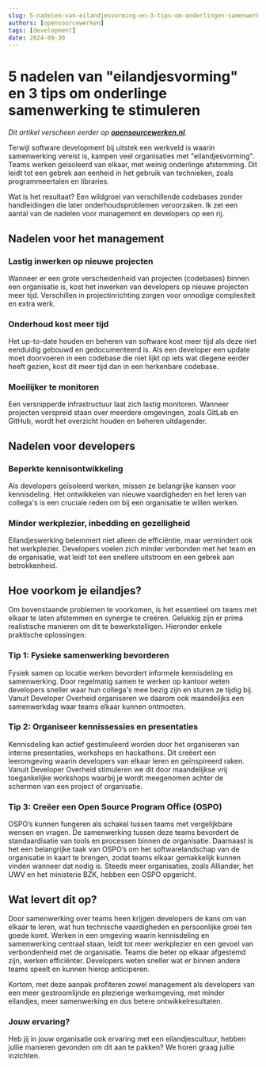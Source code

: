 ```yaml
---
slug: 5-nadelen-van-eilandjesvorming-en-3-tips-om-onderlingen-samenwerking-te-stimuleren
authors: [opensourcewerken]
tags: [development]
date: 2024-09-30
---
```

# 5 nadelen van "eilandjesvorming" en 3 tips om onderlinge samenwerking te stimuleren        

*Dit artikel verscheen eerder op [**opensourcewerken.nl**](https://opensourcewerken.nl/blog/view/588d9a2e-1fba-4b85-b612-59268237c570/5-nadelen-van-eilandjesvorming-en-3-tips-van-developer-overheid).*

Terwijl software development bij uitstek een werkveld is waarin samenwerking vereist is, kampen veel organisaties met "eilandjesvorming". Teams werken geïsoleerd van elkaar, met weinig onderlinge afstemming. Dit leidt tot een gebrek aan eenheid in het gebruik van technieken, zoals programmeertalen en libraries.

Wat is het resultaat? Een wildgroei van verschillende codebases zonder handleidingen die later onderhoudsproblemen veroorzaken. Ik zet een aantal van de nadelen voor management en developers op een rij.

<!-- truncate -->

## Nadelen voor het management

### Lastig inwerken op nieuwe projecten

Wanneer er een grote verscheidenheid van projecten (codebases) binnen een organisatie is, kost het inwerken van developers op nieuwe projecten meer tijd. Verschillen in projectinrichting zorgen voor onnodige complexiteit en extra werk.

### Onderhoud kost meer tijd

Het up-to-date houden en beheren van software kost meer tijd als deze niet eenduidig gebouwd en gedocumenteerd is. Als een developer een update moet doorvoeren in een codebase die niet lijkt op iets wat diegene eerder heeft gezien, kost dit meer tijd dan in een herkenbare codebase.

### Moeilijker te monitoren

Een versnipperde infrastructuur laat zich lastig monitoren. Wanneer projecten verspreid staan over meerdere omgevingen, zoals GitLab en GitHub, wordt het overzicht houden en beheren uitdagender.

## Nadelen voor developers

### Beperkte kennisontwikkeling

Als developers geïsoleerd werken, missen ze belangrijke kansen voor kennisdeling. Het ontwikkelen van nieuwe vaardigheden en het leren van collega's is een cruciale reden om bij een organisatie te willen werken.

### Minder werkplezier, inbedding en gezelligheid

Eilandjeswerking belemmert niet alleen de efficiëntie, maar vermindert ook het werkplezier. Developers voelen zich minder verbonden met het team en de organisatie, wat leidt tot een snellere uitstroom en een gebrek aan betrokkenheid.

## Hoe voorkom je eilandjes?

Om bovenstaande problemen te voorkomen, is het essentieel om teams met elkaar te laten afstemmen en synergie te creëren. Gelukkig zijn er prima realistische manieren om dit te bewerkstelligen. Hieronder enkele praktische oplossingen:

### Tip 1: Fysieke samenwerking bevorderen

Fysiek samen op locatie werken bevordert informele kennisdeling en samenwerking. Door regelmatig samen te werken op kantoor weten developers sneller waar hun collega's mee bezig zijn en sturen ze tijdig bij. Vanuit Developer Overheid organiseren we daarom ook maandelijks een samenwerkdag waar teams elkaar kunnen ontmoeten.

### Tip 2: Organiseer kennissessies en presentaties

Kennisdeling kan actief gestimuleerd worden door het organiseren van interne presentaties, workshops en hackathons. Dit creëert een leeromgeving waarin developers van elkaar leren en geïnspireerd raken. Vanuit Developer Overheid stimuleren we dit door maandelijkse vrij toegankelijke workshops waarbij je wordt meegenomen achter de schermen van een project of organisatie.

### Tip 3: Creëer een Open Source Program Office (OSPO)

OSPO’s kunnen fungeren als schakel tussen teams met vergelijkbare wensen en vragen. De samenwerking tussen deze teams bevordert de standaardisatie van tools en processen binnen de organisatie. Daarnaast is het een belangrijke taak van OSPO’s om het softwarelandschap van de organisatie in kaart te brengen, zodat teams elkaar gemakkelijk kunnen vinden wanneer dat nodig is. Steeds meer organisaties, zoals Alliander, het UWV en het ministerie BZK, hebben een OSPO opgericht.

## Wat levert dit op?

Door samenwerking over teams heen krijgen developers de kans om van elkaar te leren, wat hun technische vaardigheden en persoonlijke groei ten goede komt. Werken in een omgeving waarin kennisdeling en samenwerking centraal staan, leidt tot meer werkplezier en een gevoel van verbondenheid met de organisatie. Teams die beter op elkaar afgestemd zijn, werken efficiënter. Developers weten sneller wat er binnen andere teams speelt en kunnen hierop anticiperen.

Kortom, met deze aanpak profiteren zowel management als developers van een meer gestroomlijnde en plezierige werkomgeving, met minder eilandjes, meer samenwerking en dus betere ontwikkelresultaten.

### Jouw ervaring?

Heb jij in jouw organisatie ook ervaring met een eilandjescultuur, hebben jullie manieren gevonden om dit aan te pakken? We horen graag jullie inzichten.